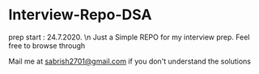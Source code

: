 # Interview-Repo-DSA
prep start : 24.7.2020. \n 
Just a Simple REPO for my interview prep.
Feel free to browse through

Mail me at sabrish2701@gmail.com if you don't understand the solutions
